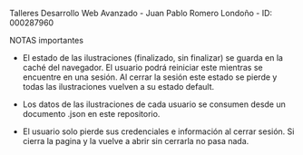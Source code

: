 Talleres Desarrollo Web Avanzado - Juan Pablo Romero Londoño - ID: 000287960

NOTAS importantes

- El estado de las ilustraciones (finalizado, sin finalizar) se guarda en la caché del navegador. El usuario podrá reiniciar este mientras se encuentre en una sesión. Al cerrar la sesión este estado se pierde y todas las ilustraciones vuelven a su estado default.

- Los datos de las ilustraciones de cada usuario se consumen desde un documento .json en este repositorio.

- El usuario solo pierde sus credenciales e información al cerrar sesión. Si cierra la pagina y la vuelve a abrir sin cerrarla no pasa nada.
